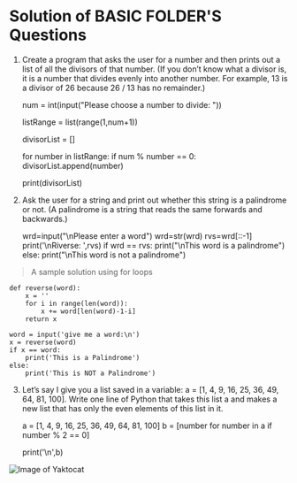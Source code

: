 # Solution of BASIC FOLDER'S Questions

1. Create a program that asks the user for a number and then prints out a list of all the divisors of that number. (If you don’t know what a divisor is, it is a number that divides evenly into another number. For example, 13 is a divisor of 26 because 26 / 13 has no remainder.)

    num = int(input("Please choose a number to divide: "))

    listRange = list(range(1,num+1))

    divisorList = []

    for number in listRange:
        if num % number == 0:
            divisorList.append(number)

    print(divisorList)


2. Ask the user for a string and print out whether this string is a palindrome or not. (A palindrome is a string that reads the same forwards and backwards.)

    wrd=input("\nPlease enter a word")
    wrd=str(wrd)
    rvs=wrd[::-1]
    print('\nRiverse: ',rvs)
    if wrd == rvs:
        print("\nThis word is a palindrome")
    else:
        print("\nThis word is not a palindrome")


> A sample solution using for loops

    def reverse(word):
        x = ''
        for i in range(len(word)):
            x += word[len(word)-1-i]
        return x

    word = input('give me a word:\n')
    x = reverse(word)
    if x == word:
        print('This is a Palindrome')
    else:
        print('This is NOT a Palindrome')


3. Let’s say I give you a list saved in a variable: a = [1, 4, 9, 16, 25, 36, 49, 64, 81, 100]. Write one line of Python that takes this list a and makes a new list that has only the even elements of this list in it.

    a = [1, 4, 9, 16, 25, 36, 49, 64, 81, 100]
    b = [number for number in a if number % 2 == 0]

    print('\n',b)


        

![Image of Yaktocat](https://octodex.github.com/images/yaktocat.png)